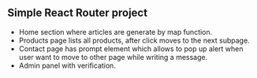 ## Simple React Router project

+ Home section where articles are generate by map function.
+ Products page lists all products, after click moves to the next subpage.
+ Contact page has prompt element which allows to pop up alert when user want to move to other page while writing a message.
+ Admin panel with verification.